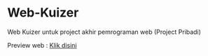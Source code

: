 # Web-Kuizer
Web Kuizer untuk project akhir pemrograman web (Project Pribadi)

Preview web : <a href= "kuizer.42web.io">Klik disini</a>
